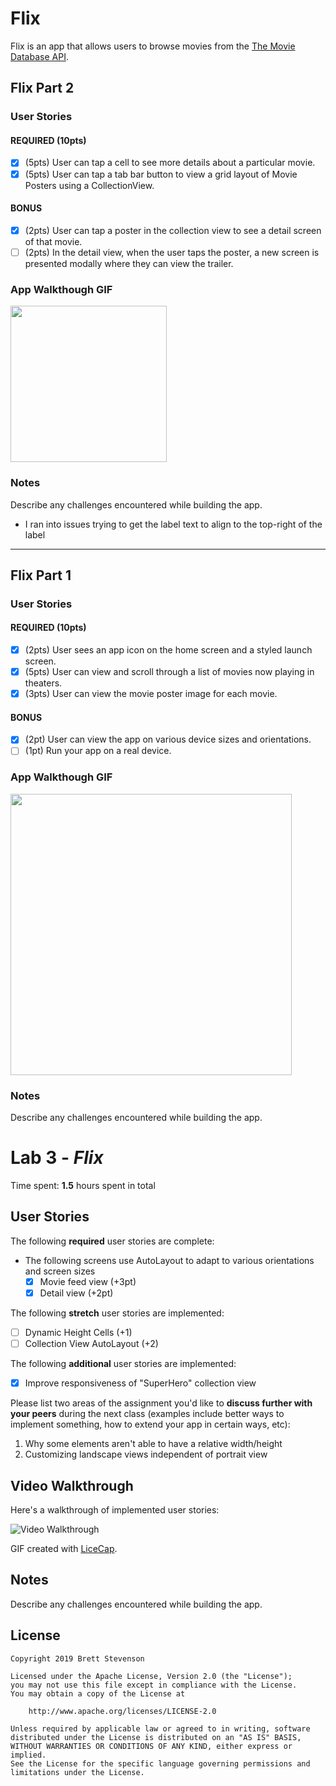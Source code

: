 # Flix

Flix is an app that allows users to browse movies from the [The Movie Database API](http://docs.themoviedb.apiary.io/#).

## Flix Part 2  

### User Stories  

#### REQUIRED (10pts)  
  - [x] (5pts) User can tap a cell to see more details about a particular movie.  
  - [x] (5pts) User can tap a tab bar button to view a grid layout of Movie Posters using a CollectionView.  

#### BONUS  
  - [x] (2pts) User can tap a poster in the collection view to see a detail screen of that movie.  
  - [ ] (2pts) In the detail view, when the user taps the poster, a new screen is presented modally where they can view the trailer.  

### App Walkthough GIF  

<img src="./preview2.gif" width=250><br>

### Notes  
Describe any challenges encountered while building the app.  

  * I ran into issues trying to get the label text to align to the top-right of the label  

---

## Flix Part 1  

### User Stories  

#### REQUIRED (10pts)
  - [x] (2pts) User sees an app icon on the home screen and a styled launch screen.  
  - [x] (5pts) User can view and scroll through a list of movies now playing in theaters.  
  - [x] (3pts) User can view the movie poster image for each movie.  

#### BONUS
  - [x] (2pt) User can view the app on various device sizes and orientations.  
  - [ ] (1pt) Run your app on a real device.  

### App Walkthough GIF

<img src="./preview.gif" width=450><br>

### Notes
Describe any challenges encountered while building the app.  

# Lab 3 - *Flix*  

Time spent: **1.5** hours spent in total

## User Stories

The following **required** user stories are complete:

- The following screens use AutoLayout to adapt to various orientations and screen sizes
   - [x] Movie feed view (+3pt)
   - [x] Detail view (+2pt)

The following **stretch** user stories are implemented:

- [ ] Dynamic Height Cells (+1)
- [ ] Collection View AutoLayout (+2)

The following **additional** user stories are implemented:

- [x] Improve responsiveness of "SuperHero" collection view

Please list two areas of the assignment you'd like to **discuss further with your peers** during the next class (examples include better ways to implement something, how to extend your app in certain ways, etc):

1. Why some elements aren't able to have a relative width/height
2. Customizing landscape views independent of portrait view

## Video Walkthrough

Here's a walkthrough of implemented user stories:

<img src='http://i.imgur.com/link/to/your/gif/file.gif' title='Video Walkthrough' width='' alt='Video Walkthrough' />

GIF created with [LiceCap](http://www.cockos.com/licecap/).

## Notes

Describe any challenges encountered while building the app.

## License

    Copyright 2019 Brett Stevenson

    Licensed under the Apache License, Version 2.0 (the "License");
    you may not use this file except in compliance with the License.
    You may obtain a copy of the License at

        http://www.apache.org/licenses/LICENSE-2.0

    Unless required by applicable law or agreed to in writing, software
    distributed under the License is distributed on an "AS IS" BASIS,
    WITHOUT WARRANTIES OR CONDITIONS OF ANY KIND, either express or implied.
    See the License for the specific language governing permissions and
    limitations under the License.
